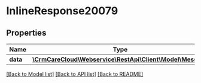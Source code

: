 # InlineResponse20079

## Properties
Name | Type | Description | Notes
------------ | ------------- | ------------- | -------------
**data** | [**\CrmCareCloud\Webservice\RestApi\Client\Model\Message**](Message.md) |  | [optional] 

[[Back to Model list]](../../README.md#documentation-for-models) [[Back to API list]](../../README.md#documentation-for-api-endpoints) [[Back to README]](../../README.md)


